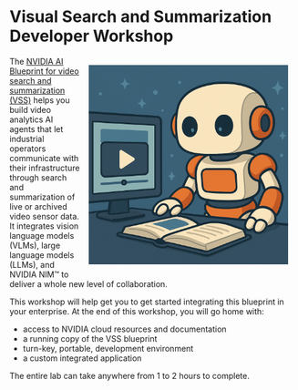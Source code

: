 # Visual Search and Summarization Developer Workshop

<img src="_static/robots/video.png" alt="VSS Robot Character" style="float:right; max-width:350px;margin:15px;" />

The [NVIDIA AI Blueprint for video search and summarization (VSS)](https://build.nvidia.com/nvidia/video-search-and-summarization) helps you build video analytics AI agents that let industrial operators communicate with their infrastructure through search and summarization of live or archived video sensor data. It integrates vision language models (VLMs), large language models (LLMs), and NVIDIA NIM™ to deliver a whole new level of collaboration.

This workshop will help get you to get started integrating this blueprint in your enterprise. At the end of this workshop, you will go home with:

 - access to NVIDIA cloud resources and documentation
 - a running copy of the VSS blueprint
 - turn-key, portable, development environment
 - a custom integrated application

 The entire lab can take anywhere from 1 to 2 hours to complete.